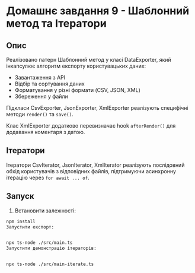 # Домашнє завдання 9 - Шаблонний метод та Ітератори

## Опис

Реалізовано патерн Шаблонний метод у класі DataExporter, який інкапсулює алгоритм експорту користувацьких даних:

- Завантаження з API
- Відбір та сортування даних
- Форматування у різні формати (CSV, JSON, XML)
- Збереження у файли

Підкласи CsvExporter, JsonExporter, XmlExporter реалізують специфічні методи `render()` та `save()`.

Клас XmlExporter додатково перевизначає hook `afterRender()` для додавання коментаря з датою.

## Ітератори

Ітератори CsvIterator, JsonIterator, XmlIterator реалізують послідовний обхід користувачів з відповідних файлів, підтримуючи асинхронну ітерацію через `for await ... of`.

## Запуск

1. Встановити залежності:

```bash
npm install
Запустити експорт:


npx ts-node ./src/main.ts
Запустити демонстрацію ітераторів:


npx ts-node ./src/main-iterate.ts
```
